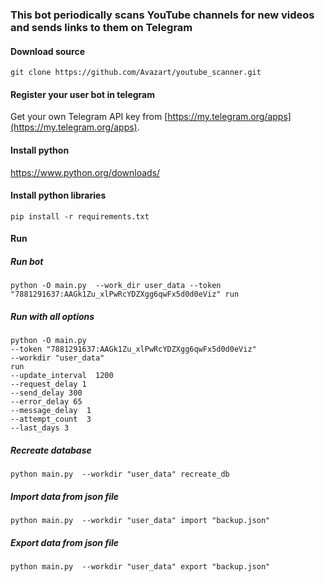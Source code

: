 ### This bot periodically scans YouTube channels for new videos and sends links to them on Telegram

#### Download source

``` git clone https://github.com/Avazart/youtube_scanner.git ```

#### Register your user bot in telegram

Get your own Telegram API key from [https://my.telegram.org/apps](https://my.telegram.org/apps).

#### Install python

https://www.python.org/downloads/

#### Install python libraries

``` pip install -r requirements.txt  ```

#### Run

##### Run bot

``` python -O main.py  --work_dir user_data --token "7881291637:AAGk1Zu_xlPwRcYDZXgg6qwFx5d0d0eViz" run ```


##### Run with all options
```
python -O main.py  
--token "7881291637:AAGk1Zu_xlPwRcYDZXgg6qwFx5d0d0eViz"
--workdir "user_data"
run
--update_interval  1200
--request_delay 1
--send_delay 300
--error_delay 65
--message_delay  1
--attempt_count  3
--last_days 3
```

##### Recreate database

``` python main.py  --workdir "user_data" recreate_db ```

##### Import data from json file

``` python main.py  --workdir "user_data" import "backup.json" ```

##### Export data from json file

``` python main.py  --workdir "user_data" export "backup.json" ```

